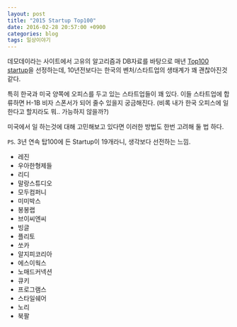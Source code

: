 ```yaml
---
layout: post
title: "2015 Startup Top100"
date: 2016-02-28 20:57:00 +0900
categories: blog
tags: 일상이야기
---
```


데모데이라는 사이트에서 고유의 알고리즘과 DB자료를 바탕으로 매년 [Top100 startup](http://www.demoday.co.kr/top100/2015)을 선정하는데, 10년전보다는 한국의 벤처/스타트업의 생태계가 꽤 괜찮아진것 같다.

특히 한국과 미국 양쪽에 오피스를 두고 있는 스타트업들이 꽤 있다. 이들 스타트업에 합류하면 H-1B 비자 스폰서가 되어 줄수 있을지 궁금해진다. (비록 내가 한국 오피스에 일한다고 할지라도 뭐.. 가능하지 않을까?)

미국에서 일 하는것에 대해 고민해보고 있다면 이러한 방법도 한번 고려해 둘 법 하다.

``PS``. 3년 연속 탑100에 든 Startup이 19개라니, 생각보다 선전하는 느낌.

 * 레진
 * 우아한형제들
 * 리디
 * 말랑스튜디오
 * 모두컴퍼니
 * 미미박스
 * 봉봉랩
 * 브이씨엔씨
 * 빙글
 * 플리토
 * 쏘카
 * 알지피코리아
 * 에스이웍스
 * 노매드커넥션
 * 큐키
 * 프로그램스
 * 스타일쉐어
 * 노리
 * 북팔

